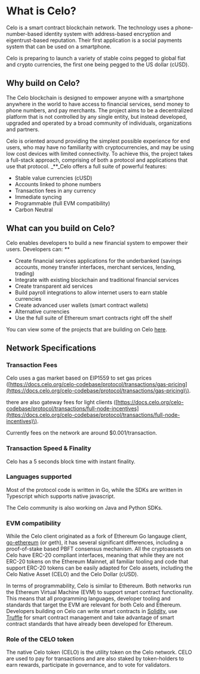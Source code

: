 # **What is Celo?**

Celo is a smart contract blockchain network. The technology uses a phone-number-based identity system with address-based encryption and eigentrust-based reputation. Their first application is a social payments system that can be used on a smartphone.

Celo is preparing to launch a variety of stable coins pegged to global fiat and crypto currencies, the first one being pegged to the US dollar \(cUSD\).

## **Why build on Celo?**

The Celo blockchain is designed to empower anyone with a smartphone anywhere in the world to have access to financial services, send money to phone numbers, and pay merchants. The project aims to be a decentralized platform that is not controlled by any single entity, but instead developed, upgraded and operated by a broad community of individuals, organizations and partners.

Celo is oriented around providing the simplest possible experience for end users, who may have no familiarity with cryptocurrencies, and may be using low cost devices with limited connectivity. To achieve this, the project takes a full-stack approach, comprising of both a protocol and applications that use that protocol. _\*\*_Celo offers a full suite of powerful features:

* Stable value currencies \(cUSD\)
* Accounts linked to phone numbers
* Transaction fees in any currency
* Immediate syncing
* Programmable \(full EVM compatibility\)
* Carbon Neutral

## **What can you build on Celo?**

Celo enables developers to build a new financial system to empower their users. Developers can: _\*\*_

* Create financial services applications for the underbanked \(savings accounts, money transfer interfaces, merchant services, lending, trading\)
* Integrate with existing blockchain and traditional financial services
* Create transparent aid services
* Build payroll integrations to allow internet users to earn stable currencies
* Create advanced user wallets \(smart contract wallets\) 
* Alternative currencies 
* Use the full suite of Ethereum smart contracts right off the shelf

You can view some of the projects that are building on Celo [here](https://docs.celo.org/developer-guide/celo-dapp-gallery).

## **Network Specifications**

### **Transaction Fees**

Celo uses a gas market based on EIP1559 to set gas prices \([https://docs.celo.org/celo-codebase/protocol/transactions/gas-pricing](https://docs.celo.org/celo-codebase/protocol/transactions/gas-pricing)\).

there are also gateway fees for light clients \([https://docs.celo.org/celo-codebase/protocol/transactions/full-node-incentives](https://docs.celo.org/celo-codebase/protocol/transactions/full-node-incentives)\).

Currently fees on the network are around $0.001/transaction.

### **Transaction Speed & Finality**

Celo has a 5 seconds block time with instant finality.

### **Languages supported**

Most of the protocol code is written in Go, while the SDKs are written in Typescript which supports native javascript.

The Celo community is also working on Java and Python SDKs.

### **EVM compatibility**

While the Celo client originated as a fork of Ethereum Go langauge client, [go-ethereum](https://github.com/ethereum/go-ethereum) \(or geth\), it has several significant differences, including a proof-of-stake based PBFT consensus mechanism. All the cryptoassets on Celo have ERC-20 compliant interfaces, meaning that while they are not ERC-20 tokens on the Ethereum Mainnet, all familiar tooling and code that support ERC-20 tokens can be easily adapted for Celo assets, including the Celo Native Asset \(CELO\) and the Celo Dollar \(cUSD\).

In terms of programmability, Celo is similar to Ethereum. Both networks run the Ethereum Virtual Machine \(EVM\) to support smart contract functionality. This means that all programming languages, developer tooling and standards that target the EVM are relevant for both Celo and Ethereum. Developers building on Celo can write smart contracts in [Solidity](https://solidity.readthedocs.io/en/latest/), use [Truffle](https://www.trufflesuite.com/) for smart contract management and take advantage of smart contract standards that have already been developed for Ethereum.

### **Role of the CELO token**

The native Celo token \(CELO\) is the utility token on the Celo network. CELO are used to pay for transactions and are also staked by token-holders to earn rewards, participate in governance, and to vote for validators.

